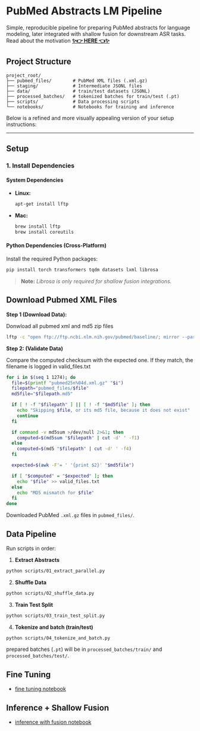 # PubMed Abstracts LM Pipeline

Simple, reproducible pipeline for preparing PubMed abstracts for language modeling, later integrated with shallow fusion for downstream ASR tasks.  
Read about the motivation [**✨👉 HERE 👈✨**](ARTICLE.md)

## Project Structure

```
project_root/
├── pubmed_files/        # PubMed XML files (.xml.gz)
├── staging/             # Intermediate JSONL files
├── data/                # train/test datasets (JSONL)
├── processed_batches/   # tokenized batches for train/test (.pt)
├── scripts/             # Data processing scripts
└── notebooks/           # Notebooks for training and inference
```
Below is a refined and more visually appealing version of your setup instructions:

---

## Setup

### 1. Install Dependencies

#### System Dependencies

- **Linux:**
  ```bash
  apt-get install lftp
  ```

- **Mac:**
  ```bash
  brew install lftp
  brew install coreutils
  ```

#### Python Dependencies (Cross-Platform)

Install the required Python packages:
```bash
pip install torch transformers tqdm datasets lxml librosa
```

> **Note:** *Librosa is only required for shallow fusion integrations.*


## Download Pubmed XML Files
<!-- ```zsh
mkdir -p pubmed_files
seq 1 100 | xargs -n1 -P 10 -I{} bash -c 'file=$(printf "pubmed25n%04d.xml.gz" {}); curl -o "pubmed_files/$file" "https://ftp.ncbi.nlm.nih.gov/pubmed/baseline/$file"'
``` -->

**Step 1 (Download Data):** 

Donwload all pubmed xml and md5 zip files
```zsh
lftp -c "open ftp://ftp.ncbi.nlm.nih.gov/pubmed/baseline/; mirror --parallel=10 . pubmed_files"
```

<!-- Download all pubmed xml and md5 files in parallel (specify number of files you want valid range is 1-1274):
```zsh
mkdir -p pubmed_files
seq 1 1274 | xargs -n1 -P 10 -I{} bash -c '
  file=$(printf "pubmed25n%04d.xml.gz" {});
  curl -sf -o "pubmed_files/$file" "https://ftp.ncbi.nlm.nih.gov/pubmed/baseline/$file" &&
  curl -sf -o "pubmed_files/$file.md5" "https://ftp.ncbi.nlm.nih.gov/pubmed/baseline/$file.md5"
'
``` -->

**Step 2: (Validate Data)** 

Compare the computed checksum with the expected one. If they match, the filename is logged in valid_files.txt
```zsh
for i in $(seq 1 1274); do
  file=$(printf "pubmed25n%04d.xml.gz" "$i")
  filepath="pubmed_files/$file"
  md5file="$filepath.md5"

  if [ ! -f "$filepath" ] || [ ! -f "$md5file" ]; then
    echo "Skipping $file, or its md5 file, because it does not exist"
    continue
  fi

  if command -v md5sum >/dev/null 2>&1; then
    computed=$(md5sum "$filepath" | cut -d' ' -f1)
  else
    computed=$(md5 "$filepath" | cut -d' ' -f4)
  fi

  expected=$(awk -F'= ' '{print $2}' "$md5file")

  if [ "$computed" = "$expected" ]; then
    echo "$file" >> valid_files.txt
  else
    echo "MD5 mismatch for $file"
  fi
done
```
Downloaded PubMed `.xml.gz` files in `pubmed_files/`.
## Data Pipeline

Run scripts in order:

1. **Extract Abstracts**

```bash
python scripts/01_extract_parallel.py
```

2. **Shuffle Data**

```bash
python scripts/02_shuffle_data.py
```
3. **Train Test Split**
```bash
python scripts/03_train_test_split.py
```

4. **Tokenize and batch (train/test)**

```bash
python scripts/04_tokenize_and_batch.py
```

prepared batches (`.pt`) will be in `processed_batches/train/` and `processed_batches/test/`.

## Fine Tuning

- [fine tuning notebook](notebooks/train_model.ipynb)

## Inference + Shallow Fusion
- [inference with fusion notebook](notebooks/train_model.ipynb)
